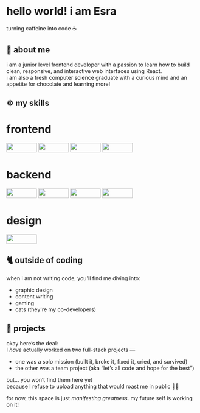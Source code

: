 # hello world! i am Esra 
turning caffeine into code ☕

## 🚀 about me

i am a junior level frontend developer with a passion to learn how to build clean, responsive, and interactive web interfaces using React.  
i am also a fresh computer science graduate with a curious mind and an appetite for chocolate and learning more!

## ⚙️ my skills

<p>

# frontend

<!-- html5 -->
<img width ='80px' height='25px' src='https://img.shields.io/badge/HTML5-E34F26?style=for-the-badge&amp;logo=html5&amp;logoColor=white' />

<!-- javascript -->
<img width ='80px' height='25px' src='https://img.shields.io/badge/JavaScript-323330?style=for-the-badge&amp;logo=javascript&amp;logoColor=F7DF1E' />

<!-- tailwind css -->
<img width ='80px' height='25px' src='https://img.shields.io/badge/Tailwind_CSS-grey?style=for-the-badge&logo=tailwind-css&logoColor=38B2AC' />

<!-- react -->
<img width ='80px' height='25px' src='https://img.shields.io/badge/React-20232A?style=for-the-badge&amp;logo=react&amp;logoColor=61DAFB' />

# backend

<!-- nodejs -->
<img width ='80px' height='25px' src='https://img.shields.io/badge/Node.js-339933?style=for-the-badge&amp;logo=nodedotjs&amp;logoColor=white' />

<!-- expressjs -->
<img width ='80px' height='25px' src='https://img.shields.io/badge/express.js-000000?style=for-the-badge&logo=express&logoColor=white' />

<!-- postgresql -->
<img width ='80px' height='25px' src='https://img.shields.io/badge/PostgreSQL-316192?style=for-the-badge&amp;logo=postgresql&amp;logoColor=white' />

<!-- sequelize -->
<img width ='80px' height='25px' src='https://img.shields.io/badge/Sequelize-52B0E7?logo=sequelize&logoColor=fff' />

# design 

<!-- figma -->
<img width ='80px' height='25px' src='https://img.shields.io/badge/Figma-F24E1E?style=for-the-badge&amp;logo=figma&amp;logoColor=white' />

</p>

## 🐈 outside of coding

when i am not writing code, you'll find me diving into: 

- graphic design
- content writing 
- gaming 
- cats (they're my co-developers)

## 📝 projects

okay here’s the deal:  
I *have* actually worked on two full-stack projects —  
- one was a solo mission (built it, broke it, fixed it, cried, and survived)  
- the other was a team project (aka “let’s all code and hope for the best”)

but… you won’t find them here yet  
because I refuse to upload anything that would roast me in public 😶‍🌫️

for now, this space is just *manifesting greatness*.
my future self is working on it!
